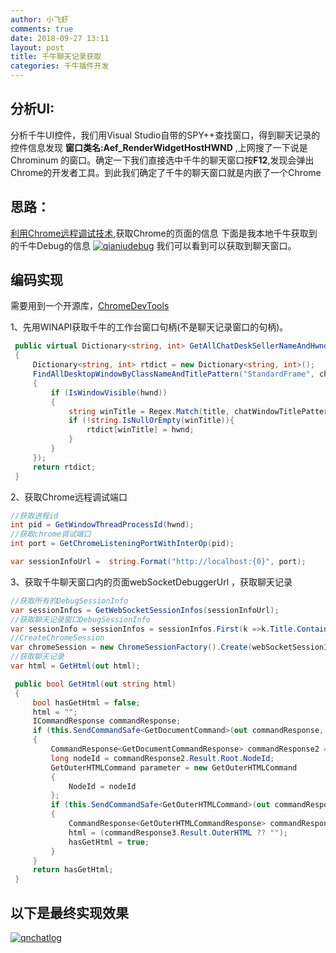 ```yaml
---
author: 小飞虾
comments: true
date: 2018-09-27 13:11
layout: post
title: 千牛聊天记录获取
categories: 千牛插件开发
---
```


## 分析UI:
分析千牛UI控件，我们用Visual Studio自带的SPY++查找窗口，得到聊天记录的控件信息发现 **窗口类名:Aef_RenderWidgetHostHWND** ,上网搜了一下说是Chrominum 的窗口。确定一下我们直接选中千牛的聊天窗口按**F12**,发现会弹出Chrome的开发者工具。到此我们确定了千牛的聊天窗口就是内嵌了一个Chrome
## 思路：
[利用Chrome远程调试技术](http://taobaofed.org/blog/2016/10/19/chrome-remote-debugging-technics/ "揭秘浏览器远程调试技术"),获取Chrome的页面的信息
下面是我本地千牛获取到的千牛Debug的信息
[![qianiudebug](https://img2018.cnblogs.com/blog/1496137/201810/1496137-20181009185723336-1182025188.gif "qianiudebug")](https://img2018.cnblogs.com/blog/1496137/201810/1496137-20181009185723336-1182025188.gif "qianiudebug")
我们可以看到可以获取到聊天窗口。
## 编码实现
需要用到一个开源库，[ChromeDevTools](https://github.com/MasterDevs/ChromeDevTools "ChromeDevTools")

1、先用WINAPI获取千牛的工作台窗口句柄(不是聊天记录窗口的句柄)。
```C#
 public virtual Dictionary<string, int> GetAllChatDeskSellerNameAndHwndInner()
 {
     Dictionary<string, int> rtdict = new Dictionary<string, int>();
     FindAllDesktopWindowByClassNameAndTitlePattern("StandardFrame", chatWindowTitlePattern, (int hwnd, string title) =>
     {
         if (IsWindowVisible(hwnd))
         {
             string winTitle = Regex.Match(title, chatWindowTitlePattern).ToString();
             if (!string.IsNullOrEmpty(winTitle)){
                 rtdict[winTitle] = hwnd;
             }
         }
     });
     return rtdict;
 }
```
2、获取Chrome远程调试端口
```C#
//获取进程id
int pid = GetWindowThreadProcessId(hwnd);
//获取chrome调试端口
int port = GetChromeListeningPortWithInterOp(pid);

var sessionInfoUrl =  string.Format("http://localhost:{0}", port);
```
3、获取千牛聊天窗口内的页面webSocketDebuggerUrl ，获取聊天记录
```C#
//获取所有的DebugSessionInfo
var sessionInfos = GetWebSocketSessionInfos(sessionInfoUrl);
//获取聊天记录窗口DebugSessionInfo
var sessionInfo = sessionInfos = sessionInfos.First(k =>k.Title.Contains("聊天窗口")).ToList();
//CreateChromeSession
var chromeSession = new ChromeSessionFactory().Create(webSocketSessionInfo.WebSocketDebuggerUrl); 
//获取聊天记录
var html = GetHtml(out html);

 public bool GetHtml(out string html)
 {
     bool hasGetHtml = false;
     html = "";
     ICommandResponse commandResponse;
     if (this.SendCommandSafe<GetDocumentCommand>(out commandResponse, null))
     {
         CommandResponse<GetDocumentCommandResponse> commandResponse2 = commandResponse as CommandResponse<GetDocumentCommandResponse>;
         long nodeId = commandResponse2.Result.Root.NodeId;
         GetOuterHTMLCommand parameter = new GetOuterHTMLCommand
         {
             NodeId = nodeId
         };
         if (this.SendCommandSafe<GetOuterHTMLCommand>(out commandResponse, parameter))
         {
             CommandResponse<GetOuterHTMLCommandResponse> commandResponse3 = commandResponse as CommandResponse<GetOuterHTMLCommandResponse>;
             html = (commandResponse3.Result.OuterHTML ?? "");
             hasGetHtml = true;
         }
     }
     return hasGetHtml;
 }

```

## 以下是最终实现效果
[![qnchatlog](https://img2018.cnblogs.com/blog/1496137/201810/1496137-20181009185751319-507444823.gif "qnchatlog")](https://img2018.cnblogs.com/blog/1496137/201810/1496137-20181009185751319-507444823.gif "qnchatlog")










